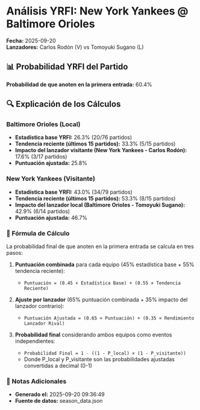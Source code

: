 # Análisis YRFI: New York Yankees @ Baltimore Orioles

**Fecha:** 2025-09-20  
**Lanzadores:** Carlos Rodón (V) vs Tomoyuki Sugano (L)

## 📊 Probabilidad YRFI del Partido

**Probabilidad de que anoten en la primera entrada:** 60.4%

## 🔍 Explicación de los Cálculos

### Baltimore Orioles (Local)
- **Estadística base YRFI:** 26.3% (20/76 partidos)
- **Tendencia reciente (últimos 15 partidos):** 33.3% (5/15 partidos)
- **Impacto del lanzador visitante (New York Yankees - Carlos Rodón):** 17.6% (3/17 partidos)
- **Puntuación ajustada:** 25.8%

### New York Yankees (Visitante)
- **Estadística base YRFI:** 43.0% (34/79 partidos)
- **Tendencia reciente (últimos 15 partidos):** 53.3% (8/15 partidos)
- **Impacto del lanzador local (Baltimore Orioles - Tomoyuki Sugano):** 42.9% (6/14 partidos)
- **Puntuación ajustada:** 46.7%

### 📝 Fórmula de Cálculo

La probabilidad final de que anoten en la primera entrada se calcula en tres pasos:

1. **Puntuación combinada** para cada equipo (45% estadística base + 55% tendencia reciente):
   - `Puntuación = (0.45 × Estadística Base) + (0.55 × Tendencia Reciente)`

2. **Ajuste por lanzador** (65% puntuación combinada + 35% impacto del lanzador contrario):
   - `Puntuación Ajustada = (0.65 × Puntuación) + (0.35 × Rendimiento Lanzador Rival)`

3. **Probabilidad final** considerando ambos equipos como eventos independientes:
   - `Probabilidad Final = 1 - ((1 - P_local) × (1 - P_visitante))`
   - Donde P_local y P_visitante son las probabilidades ajustadas convertidas a decimal (0-1)

### 📌 Notas Adicionales

- **Generado el:** 2025-09-20 09:36:49
- **Fuente de datos:** season_data.json
